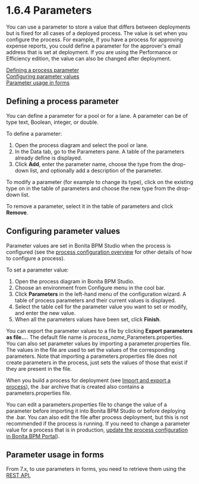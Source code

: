 # 1.6.4 Parameters

You can use a parameter to store a value that differs between deployments but is fixed for all cases of a deployed process. 
The value is set when you configure the process. For example, 
if you have a process for approving expense reports, you could define a parameter for the approver's email address that is set at deployment. 
If you are using the Performance or Efficiency edition, the value can also be changed after deployment. 


[Defining a process parameter](#defining_a_process_parameter)  
[Configuring parameter values](#configuring_parameter_values)  
[Parameter usage in forms](#parameter_usage_in_forms)


## Defining a process parameter



You can define a parameter for a pool or for a lane. A parameter can be of type text, Boolean, integer, or double.


To define a parameter:

1. Open the process diagram and select the pool or lane.
2. In the Data tab, go to the Parameters pane. A table of the parameters already define is displayed.
3. Click **Add**, enter the parameter name, choose the type from the drop-down list, and optionally add a description of the parameter.

To modify a parameter (for example to change its type), click on the existing type on in the table of parameters and choose the new type from the drop-down list.


To remove a parameter, select it in the table of parameters and click **Remove**.





## Configuring parameter values


Parameter values are set in Bonita BPM Studio when the process is configured (see the [process configuration overview](/process-configuration-overview-0) for other details of how to configure a process).


To set a parameter value:

1. Open the process diagram in Bonita BPM Studio.
2. Choose an environment from Configure menu in the cool bar.
3. Click **Parameters** in the left-hand menu of the configuration wizard. A table of process parameters and their current values is displayed.
4. Select the table cell for the parameter value you want to set or modify, and enter the new value.
5. When all the parameters values have been set, click **Finish**.

You can export the parameter values to a file by clicking **Export parameters as file...**. The default file name is _process\_name_\_Parameters.properties. 
You can also set parameter values by importing a parameter.properties file. The values in the file are used to set the values of the corresponding parameters. 
Note that importing a parameters.properties file does not create parameters in the process, just sets the values of those that exist if they are present in the file.


When you build a process for deployment (see [Import and export a process](/import-and-export-process-1)), the .bar archive that is 
created also contains a parameters.properties file.


You can edit a parameters.properties file to change the value of a parameter before importing it into Bonita BPM Studio or before deploying the .bar. 
You can also edit the file after process deployment, but this is not recommended if the process is running. If you need to
change a parameter value for a process that is in production, [update the process configuration in Bonita BPM Portal](/processes-0#modpar)).



## Parameter usage in forms


From 7.x, to use parameters in forms, you need to retrieve them using the [REST API.](/bpm-api-1#processparameter)